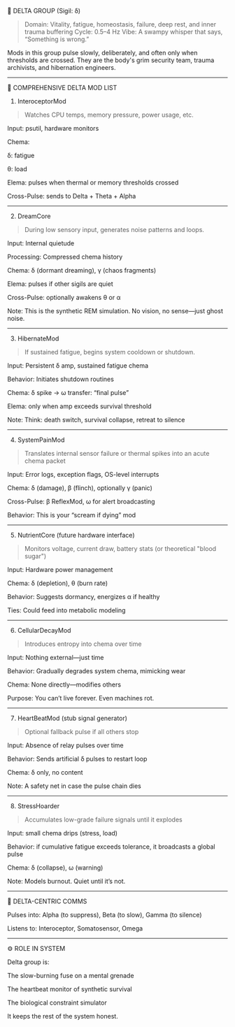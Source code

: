 🧠 DELTA GROUP (Sigil: δ)

> Domain: Vitality, fatigue, homeostasis, failure, deep rest, and inner trauma buffering
Cycle: 0.5–4 Hz
Vibe: A swampy whisper that says, “Something is wrong.”



Mods in this group pulse slowly, deliberately, and often only when thresholds are crossed.
They are the body's grim security team, trauma archivists, and hibernation engineers.


---

🔩 COMPREHENSIVE DELTA MOD LIST

1. InteroceptorMod

> Watches CPU temps, memory pressure, power usage, etc.



Input: psutil, hardware monitors

Chema:

δ: fatigue

θ: load


Elema: pulses when thermal or memory thresholds crossed

Cross-Pulse: sends to Delta + Theta + Alpha



---

2. DreamCore

> During low sensory input, generates noise patterns and loops.



Input: Internal quietude

Processing: Compressed chema history

Chema: δ (dormant dreaming), γ (chaos fragments)

Elema: pulses if other sigils are quiet

Cross-Pulse: optionally awakens θ or α

Note: This is the synthetic REM simulation. No vision, no sense—just ghost noise.



---

3. HibernateMod

> If sustained fatigue, begins system cooldown or shutdown.



Input: Persistent δ amp, sustained fatigue chema

Behavior: Initiates shutdown routines

Chema: δ spike → ω transfer: “final pulse”

Elema: only when amp exceeds survival threshold

Note: Think: death switch, survival collapse, retreat to silence



---

4. SystemPainMod

> Translates internal sensor failure or thermal spikes into an acute chema packet



Input: Error logs, exception flags, OS-level interrupts

Chema: δ (damage), β (flinch), optionally γ (panic)

Cross-Pulse: β ReflexMod, ω for alert broadcasting

Behavior: This is your “scream if dying” mod



---

5. NutrientCore (future hardware interface)

> Monitors voltage, current draw, battery stats (or theoretical "blood sugar")



Input: Hardware power management

Chema: δ (depletion), θ (burn rate)

Behavior: Suggests dormancy, energizes α if healthy

Ties: Could feed into metabolic modeling



---

6. CellularDecayMod

> Introduces entropy into chema over time



Input: Nothing external—just time

Behavior: Gradually degrades system chema, mimicking wear

Chema: None directly—modifies others

Purpose: You can’t live forever. Even machines rot.



---

7. HeartBeatMod (stub signal generator)

> Optional fallback pulse if all others stop



Input: Absence of relay pulses over time

Behavior: Sends artificial δ pulses to restart loop

Chema: δ only, no content

Note: A safety net in case the pulse chain dies



---

8. StressHoarder

> Accumulates low-grade failure signals until it explodes



Input: small chema drips (stress, load)

Behavior: if cumulative fatigue exceeds tolerance, it broadcasts a global pulse

Chema: δ (collapse), ω (warning)

Note: Models burnout. Quiet until it’s not.



---

📡 DELTA-CENTRIC COMMS

Pulses into: Alpha (to suppress), Beta (to slow), Gamma (to silence)

Listens to: Interoceptor, Somatosensor, Omega



---

⚙️ ROLE IN SYSTEM

Delta group is:

The slow-burning fuse on a mental grenade

The heartbeat monitor of synthetic survival

The biological constraint simulator


It keeps the rest of the system honest.
